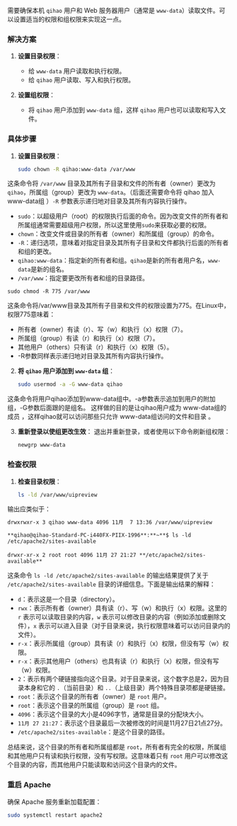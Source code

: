 需要确保本机 `qihao` 用户和 Web 服务器用户（通常是 `www-data`）读取文件。可以设置适当的权限和组权限来实现这一点。

### 解决方案

1. **设置目录权限**：
   - 给 `www-data` 用户读取和执行权限。
   - 给 `qihao` 用户读取、写入和执行权限。

2. **设置组权限**：
   - 将 `qihao` 用户添加到 `www-data` 组，这样 `qihao` 用户也可以读取和写入文件。

### 具体步骤

1. **设置目录权限**：

   ```bash
   sudo chown -R qihao:www-data /var/www
   ```

这条命令将 `/var/www` 目录及其所有子目录和文件的所有者（owner）更改为 `qihao`，所属组（group）更改为 `www-data`。（后面还需要命令将 qihao 加入 www-data组 ）`-R` 参数表示递归地对目录及其所有内容执行操作。

- `sudo`：以超级用户（root）的权限执行后面的命令。因为改变文件的所有者和所属组通常需要超级用户权限，所以这里使用`sudo`来获取必要的权限。
- `chown`：改变文件或目录的所有者（owner）和所属组（group）的命令。
- `-R`：递归选项，意味着对指定目录及其所有子目录和文件都执行后面的所有者和组的更改。
- `qihao:www-data`：指定新的所有者和组。`qihao`是新的所有者用户名，`www-data`是新的组名。
- `/var/www`：指定要更改所有者和组的目录路径。

```
sudo chmod -R 775 /var/www
```
这条命令将/var/www目录及其所有子目录和文件的权限设置为775。在Linux中，权限775意味着：
- 所有者（owner）有读（r）、写（w）和执行（x）权限（7）。
- 所属组（group）有读（r）和执行（x）权限（7）。
- 其他用户（others）只有读（r）和执行（x）权限（5）。
- -R参数同样表示递归地对目录及其所有内容执行操作。


2. **将 `qihao` 用户添加到 `www-data` 组**：
   ```bash
   sudo usermod -a -G www-data qihao
   ```
这条命令将用户qihao添加到www-data组中。-a参数表示追加到用户的附加组，-G参数后面跟的是组名。
这样做的目的是让qihao用户成为 www-data组的成员 ，这样qihao就可以访问那些只允许 www-data组访问的文件和目录 。

3. **重新登录以使组更改生效**：
   退出并重新登录，或者使用以下命令刷新组权限：

   ```bash
   newgrp www-data
   ```

### 检查权限

1. **检查目录权限**：

   ```bash
   ls -ld /var/www/uipreview
   ```

输出应类似于：

   ```bash
   drwxrwxr-x 3 qihao www-data 4096 11月  7 13:36 /var/www/uipreview
   ```

```
**qihao@qihao-Standard-PC-i440FX-PIIX-1996**:**~**$ ls -ld  /etc/apache2/sites-available

drwxr-xr-x 2 root root 4096 11月 27 21:27 **/etc/apache2/sites-available**
```
这条命令 `ls -ld /etc/apache2/sites-available` 的输出结果提供了关于 `/etc/apache2/sites-available` 目录的详细信息。下面是输出结果的解释：

- `d`：表示这是一个目录（directory）。
- `rwx`：表示所有者（owner）具有读（r）、写（w）和执行（x）权限。这里的 `r` 表示可以读取目录的内容，`w` 表示可以修改目录的内容（例如添加或删除文件），`x` 表示可以进入目录（对于目录来说，执行权限意味着可以访问目录内的文件）。
- `r-x`：表示所属组（group）具有读（r）和执行（x）权限，但没有写（w）权限。
- `r-x`：表示其他用户（others）也具有读（r）和执行（x）权限，但没有写（w）权限。
- `2`：表示有两个硬链接指向这个目录。对于目录来说，这个数字总是2，因为目录本身和它的 `.`（当前目录）和 `..`（上级目录）两个特殊目录项都是硬链接。
- `root`：表示这个目录的所有者（owner）是 `root` 用户。
- `root`：表示这个目录的所属组（group）是 `root` 组。
- `4096`：表示这个目录的大小是4096字节，通常是目录的分配块大小。
- `11月 27 21:27`：表示这个目录最后一次被修改的时间是11月27日21点27分。
- `/etc/apache2/sites-available`：是这个目录的路径。

总结来说，这个目录的所有者和所属组都是 `root`，所有者有完全的权限，所属组和其他用户只有读和执行权限，没有写权限。这意味着只有 `root` 用户可以修改这个目录的内容，而其他用户只能读取和访问这个目录内的文件。

### 重启 Apache
确保 Apache 服务重新加载配置：

```bash
sudo systemctl restart apache2
```
